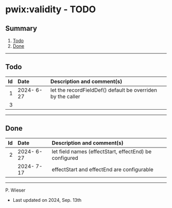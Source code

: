 # pwix:validity - TODO

## Summary

1. [Todo](#todo)
2. [Done](#done)

---
## Todo

|   Id | Date       | Description and comment(s) |
| ---: | :---       | :---                       |
|    1 | 2024- 6-27 | let the recordFieldDef() default be overriden by the caller |
|    3 |  |  |

---
## Done

|   Id | Date       | Description and comment(s) |
| ---: | :---       | :---                       |
|    2 | 2024- 6-27 | let field names (effectStart, effectEnd) be configured |
|      | 2024- 7-17 | effectStart and effectEnd are configurable |

---
P. Wieser
- Last updated on 2024, Sep. 13th
